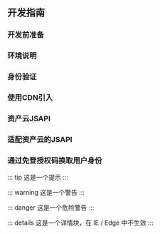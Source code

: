 ## 开发指南

### 开发前准备


### 环境说明

### 身份验证

### 使用CDN引入

### 资产云JSAPI
### 适配资产云的JSAPI
### 通过免登授权码换取用户身份

::: tip
这是一个提示
:::

::: warning
这是一个警告
:::

::: danger
这是一个危险警告
:::

::: details
这是一个详情块，在 IE / Edge 中不生效
:::